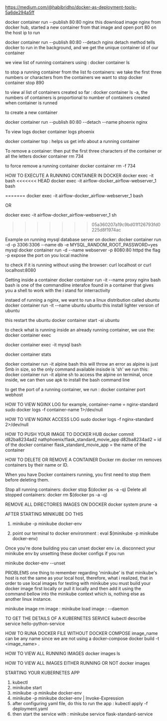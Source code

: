 https://medium.com/@habibridho/docker-as-deployment-tools-5a6de294a5ff

docker container run --publish 80:80 nginx
this download image nginx from docker hub, started a new container from that image and open port 80 on the host ip to run

docker container run --publish 80:80 --detach nginx
detach method tells docker to run in the background, and we get the unique container id of our container

we view list of running containers using :
docker container ls 

to stop a running container from the list fo containers: we take the first three numbers or characters from the containers we want to stop
docker container stop 890

to view al list of containers created so far :
docker container ls -a, the numbers of containers is proportional to number of containers created when container is runned

to create a new container

docker container run --publish 80:80 --detach --name phoenix nginx

To view logs
docker container logs phoenix

docker container top : helps us get info about a running container

To remove a container: then put the first three characters of the container or all the letters
docker container rm 734

to force remove a running container
docker container rm -f 734

HOW TO EXECUTE A RUNNING CONTAINER IN DOCKER
docker exec -it <docker image name or docker image id> bash
<<<<<<< HEAD
docker exec -it airflow-docker_airflow-webserver_1 bash

=======
docker exec -it airflow-docker_airflow-webserver_1 bash 

OR

docker exec -it airflow-docker_airflow-webserver_1 sh
>>>>>>> 05a360207a19c9bd01f126793fd0225d8f1974ac

Example on running mysql database server on docker:
docker container run -d -p 3306:3306 --name db -e MYSQL_RANDOM_ROOT_PASSWORD=yes mysql
docker container run -d --name webserver -p 8080:80 httpd
the flag -p expose the port on you local machine

to check if it is running without using the browser:
curl localhost or curl localhost:8080

Getting inside a container
docker container run -it --name proxy nginx bash 
bash is one of the commandline interafce found in a container that gives you a shell to work with
the i stand for interractivity

instaed of running a nginx, we want to run a linux distribution called ubuntu
docker container run -it --name ubuntu ubuntu     this install lighter version of ubuntu

this restart the ubuntu 
docker container start -ai ubuntu

to check what is running inside an already running container, we use the:
docker container exec

docker container exec -it mysql bash

docker container stats

docker container run -it alpine bash
this will throw an error as alpine is just 5mb in size, so the only command available insisde is 'sh'
we run this:
docker container run -it alpine sh to access the alpine on terminal,
once inside, we can then use apk to install the bash command line

to get the port of a running container, we run :
docker container port webhost

HOW TO VIEW NGINX LOG
for example, container-name = nginx-standard
sudo docker logs -f container-name 1>/dev/null

HOW TO VIEW NGINX ACCESS LOG 
sudo docker logs -f nginx-standard 2>/dev/null


HOW TO PUSH YOUR IMAGE TO DOCKER HUB
docker commit d82ba8234ad2 nathphoenix/flask_standard_movie_app
d82ba8234ad2 = id of the docker container
flask_standard_movie_app = the name of the container

HOW TO DELETE OR REMOVE A CONTAINER
Docker rm
docker rm removes containers by their name or ID.

When you have Docker containers running, you first need to stop them before deleting them.

Stop all running containers: docker stop $(docker ps -a -q)
Delete all stopped containers: docker rm $(docker ps -a -q)

REMOVE ALL DIRECTORIES IMAGES ON DOCKER
docker system prune -a

AFTER STARTING MINIKUBE DO THIS

1. minikube -p minikube docker-env

2. point our terminal to docker environment : eval $(minikube -p minikube docker-env)

Once you're done building you can unset docker env i.e. disconnect your minikube env by unsetting these docker configs if you run 

minikube docker-env --unset


PROBLEMS
one thing to remember regarding 'minikube' is that minikube's host is not the same as your local host, therefore, 
what i realized, that in order to use local images for testing with minikube you must build your docker image first 
locally or pull it locally and then add it using the command bellow into the minikube context which is, nothing else as another linux instance.

minikube image rm image <image>:<tag>
minikube load image <image>:<tag> --daemon


TO GET THE DETAILS OF A KUBERNETES SERVICE
kubectl describe service hello-python-service

HOW TO RUNA DOCKER FILE WITHOUT DOCKER COMPOSE
image_name can be any name since we are not using a docker-compose
docker build -t <image_name> .

HOW TO VIEW ALL RUNNING IMAGES
docker images ls

HOW TO VIEW ALL IMAGES EITHER RUNNING OR NOT
docker images





STARTING YOUR KUBERNETES APP
1. kubectl
2. minikube start
3. minikube -p minikube docker-env
4. minikube -p minikube docker-env | Invoke-Expression
5. after configuring yaml file, do this to run the app :  kubectl apply -f deployment.yaml
6. then start the service with :  minikube service flask-standard-service
